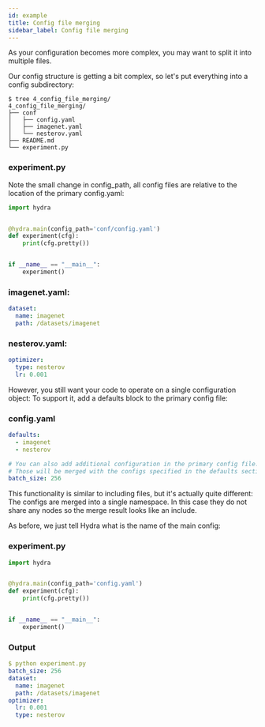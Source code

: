 ```yaml
---
id: example
title: Config file merging
sidebar_label: Config file merging
---
```

As your configuration becomes more complex, you may want to split it into multiple files.

Our config structure is getting a bit complex, so let's put everything into a config subdirectory:
```text
$ tree 4_config_file_merging/
4_config_file_merging/
├── conf
│   ├── config.yaml
│   ├── imagenet.yaml
│   └── nesterov.yaml
├── README.md
└── experiment.py
```

### experiment.py
Note the small change in config_path, all config files are relative to the location of the primary config.yaml:
```python
import hydra


@hydra.main(config_path='conf/config.yaml')
def experiment(cfg):
    print(cfg.pretty())


if __name__ == "__main__":
    experiment()
```
### imagenet.yaml:
```yaml
dataset:
  name: imagenet
  path: /datasets/imagenet
```
### nesterov.yaml:
```yaml
optimizer:
  type: nesterov
  lr: 0.001
```

However, you still want your code to operate on a single configuration object:
To support it, add a defaults block to the primary config file:

### config.yaml
```yaml
defaults:
  - imagenet
  - nesterov

# You can also add additional configuration in the primary config file.
# Those will be merged with the configs specified in the defaults section.
batch_size: 256
```
This functionality is similar to including files, but it's actually quite different:
The configs are merged into a single namespace. In this case they do not share any nodes so the
merge result looks like an include.

As before, we just tell Hydra what is the name of the main config:
### experiment.py
```python
import hydra


@hydra.main(config_path='config.yaml')
def experiment(cfg):
    print(cfg.pretty())


if __name__ == "__main__":
    experiment()

```

### Output
```yaml
$ python experiment.py
batch_size: 256
dataset:
  name: imagenet
  path: /datasets/imagenet
optimizer:
  lr: 0.001
  type: nesterov
```